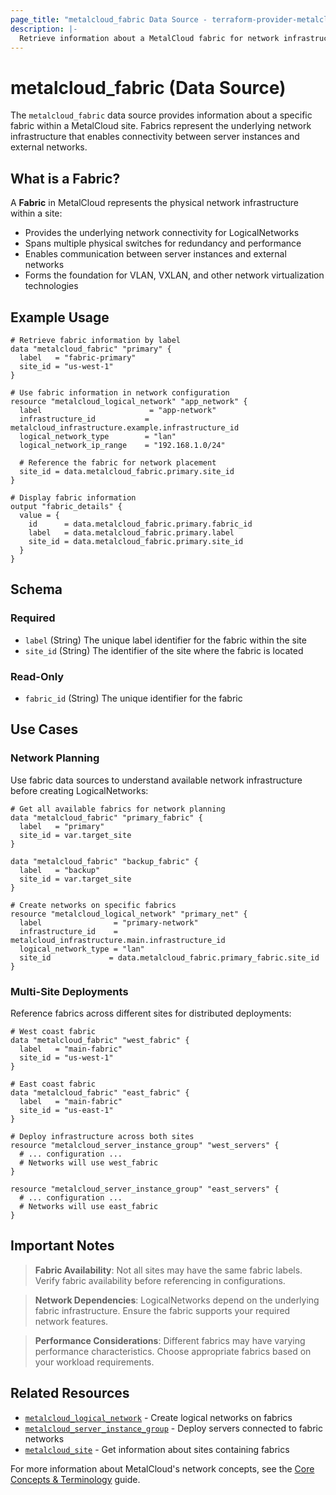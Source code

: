 ```yaml
---
page_title: "metalcloud_fabric Data Source - terraform-provider-metalcloud"
description: |-
  Retrieve information about a MetalCloud fabric for network infrastructure management.
---
```


# metalcloud_fabric (Data Source)

The `metalcloud_fabric` data source provides information about a specific fabric within a MetalCloud site. Fabrics represent the underlying network infrastructure that enables connectivity between server instances and external networks.

## What is a Fabric?

A **Fabric** in MetalCloud represents the physical network infrastructure within a site:

- Provides the underlying network connectivity for LogicalNetworks
- Spans multiple physical switches for redundancy and performance
- Enables communication between server instances and external networks
- Forms the foundation for VLAN, VXLAN, and other network virtualization technologies

## Example Usage

```hcl
# Retrieve fabric information by label
data "metalcloud_fabric" "primary" {
  label   = "fabric-primary"
  site_id = "us-west-1"
}

# Use fabric information in network configuration
resource "metalcloud_logical_network" "app_network" {
  label                        = "app-network"
  infrastructure_id           = metalcloud_infrastructure.example.infrastructure_id
  logical_network_type        = "lan"
  logical_network_ip_range    = "192.168.1.0/24"
  
  # Reference the fabric for network placement
  site_id = data.metalcloud_fabric.primary.site_id
}

# Display fabric information
output "fabric_details" {
  value = {
    id      = data.metalcloud_fabric.primary.fabric_id
    label   = data.metalcloud_fabric.primary.label
    site_id = data.metalcloud_fabric.primary.site_id
  }
}
```

## Schema

### Required

- `label` (String) The unique label identifier for the fabric within the site
- `site_id` (String) The identifier of the site where the fabric is located

### Read-Only

- `fabric_id` (String) The unique identifier for the fabric

## Use Cases

### Network Planning

Use fabric data sources to understand available network infrastructure before creating LogicalNetworks:

```hcl
# Get all available fabrics for network planning
data "metalcloud_fabric" "primary_fabric" {
  label   = "primary"
  site_id = var.target_site
}

data "metalcloud_fabric" "backup_fabric" {
  label   = "backup"
  site_id = var.target_site
}

# Create networks on specific fabrics
resource "metalcloud_logical_network" "primary_net" {
  label                = "primary-network"
  infrastructure_id    = metalcloud_infrastructure.main.infrastructure_id
  logical_network_type = "lan"
  site_id             = data.metalcloud_fabric.primary_fabric.site_id
}
```

### Multi-Site Deployments

Reference fabrics across different sites for distributed deployments:

```hcl
# West coast fabric
data "metalcloud_fabric" "west_fabric" {
  label   = "main-fabric"
  site_id = "us-west-1"
}

# East coast fabric
data "metalcloud_fabric" "east_fabric" {
  label   = "main-fabric"
  site_id = "us-east-1"
}

# Deploy infrastructure across both sites
resource "metalcloud_server_instance_group" "west_servers" {
  # ... configuration ...
  # Networks will use west_fabric
}

resource "metalcloud_server_instance_group" "east_servers" {
  # ... configuration ...
  # Networks will use east_fabric
}
```

## Important Notes

> **Fabric Availability**: Not all sites may have the same fabric labels. Verify fabric availability before referencing in configurations.

> **Network Dependencies**: LogicalNetworks depend on the underlying fabric infrastructure. Ensure the fabric supports your required network features.

> **Performance Considerations**: Different fabrics may have varying performance characteristics. Choose appropriate fabrics based on your workload requirements.

## Related Resources

- [`metalcloud_logical_network`](../resources/logical_network.md) - Create logical networks on fabrics
- [`metalcloud_server_instance_group`](../resources/server_instance_group.md) - Deploy servers connected to fabric networks
- [`metalcloud_site`](./site.md) - Get information about sites containing fabrics

For more information about MetalCloud's network concepts, see the [Core Concepts & Terminology](../guides/concepts.html.md#logicalnetwork) guide.
